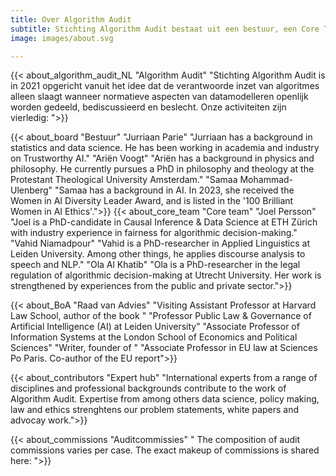 ```yaml
---
title: Over Algorithm Audit
subtitle: Stichting Algorithm Audit bestaat uit een bestuur, een Core Team, een Raad van Advies en verschillende auditcommissies. Kom meer te weten over de Algorithm Audit en hoe jij kunt bijdragen.
image: images/about.svg

---
```


{{< about_algorithm_audit_NL "Algorithm Audit" "Stichting Algorithm Audit is in 2021 opgericht vanuit het idee dat de verantwoorde inzet van algoritmes alleen slaagt wanneer normatieve aspecten van datamodelleren openlijk worden gedeeld, bediscussieerd en beslecht. Onze activiteiten zijn vierledig: ">}}

{{< about_board "Bestuur" "Jurriaan Parie" "Jurriaan has a background in statistics and data science. He has been working in academia and industry on Trustworthy AI." "Ariën Voogt" "Ariën has a background in physics and philosophy. He currently pursues a PhD in philosophy and theology at the Protestant Theological University Amsterdam." "Samaa Mohammad-Ulenberg" "Samaa has a background in AI. In 2023, she received the Women in AI Diversity Leader Award, and is listed in the '100 Brilliant Women in AI Ethics'.">}}
{{< about_core_team "Core team" 
"Joel Persson" "Joel is a PhD-candidate in Causal Inference & Data Science at ETH Zürich with industry experience in fairness for algorithmic decision-making." 
"Vahid Niamadpour" "Vahid is a PhD-researcher in Applied Linguistics at Leiden University. Among other things, he applies discourse analysis to speech and NLP."
"Ola Al Khatib" "Ola is a PhD-researcher in the legal regulation of algorithmic decision-making at Utrecht University. Her work is strengthened by experiences from the public and private sector.">}}

{{< about_BoA "Raad van Advies" 
"Visiting Assistant Professor at Harvard Law School, author of the book " 
"Professor Public Law & Governance of Artificial Intelligence (AI) at Leiden University"
"Associate Professor of Information Systems at the London School of Economics and Political Sciences"
"Writer, founder of "
"Associate Professor in EU law at Sciences Po Paris. Co-author of the EU report">}}

{{< about_contributors "Expert hub" "International experts from a range of disciplines and professional backgrounds contribute to the work of Algorithm Audit. Expertise from among others data science, policy making, law and ethics strenghtens our problem statements, white papers and advocay work.">}}

{{< about_commissions "Auditcommissies" " The composition of audit commissions varies per case. The exact makeup of commissions is shared here: ">}}